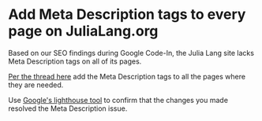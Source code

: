 # Add Meta Description tags to every page on JuliaLang.org


Based on our SEO findings during Google Code-In, the Julia Lang site lacks Meta Description tags on all of its pages.

[Per the thread here](https://github.com/JuliaLang/www.julialang.org/issues/501) add the Meta Description tags to all the pages where they are needed.

Use [Google's lighthouse tool](https://developers.google.com/web/tools/lighthouse/) to confirm that the changes you made resolved the Meta Description issue.
